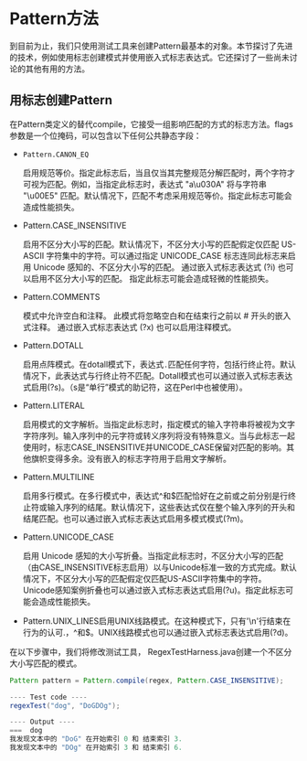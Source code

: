 # Pattern方法

到目前为止，我们只使用测试工具来创建Pattern最基本的对象。本节探讨了先进的技术，例如使用标志创建模式并使用嵌入式标志表达式。它还探讨了一些尚未讨论的其他有用的方法。

## 用标志创建Pattern

在Pattern类定义的替代compile，它接受一组影响匹配的方式的标志方法。flags参数是一个位掩码，可以包含以下任何公共静态字段：

* `Pattern.CANON_EQ` 
    
    启用规范等价。指定此标志后，当且仅当其完整规范分解匹配时，两个字符才可视为匹配。例如，当指定此标志时，表达式 "a\u030A" 将与字符串 "\u00E5" 匹配。默认情况下，匹配不考虑采用规范等价。指定此标志可能会造成性能损失。
    
* Pattern.CASE_INSENSITIVE

    启用不区分大小写的匹配。默认情况下，不区分大小写的匹配假定仅匹配 US-ASCII 字符集中的字符。可以通过指定 UNICODE_CASE 标志连同此标志来启用 Unicode 感知的、不区分大小写的匹配。 通过嵌入式标志表达式  (?i) 也可以启用不区分大小写的匹配。 指定此标志可能会造成轻微的性能损失。
    
* Pattern.COMMENTS

    模式中允许空白和注释。 此模式将忽略空白和在结束行之前以 # 开头的嵌入式注释。 通过嵌入式标志表达式  (?x) 也可以启用注释模式。 


* Pattern.DOTALL

    启用点阵模式。在dotall模式下，表达式`.`匹配任何字符，包括行终止符。默认情况下，此表达式与行终止符不匹配。Dotall模式也可以通过嵌入式标志表达式启用(?s)。（s是“单行”模式的助记符，这在Perl中也被使用）。
    
* Pattern.LITERAL

    启用模式的文字解析。当指定此标志时，指定模式的输入字符串将被视为文字字符序列。输入序列中的元字符或转义序列将没有特殊意义。当与此标志一起使用时，标志CASE_INSENSITIVE并UNICODE_CASE保留对匹配的影响。其他旗帜变得多余。没有嵌入的标志字符用于启用文字解析。
    
* Pattern.MULTILINE

    启用多行模式。在多行模式中，表达式^和$匹配恰好在之前或之前分别是行终止符或输入序列的结尾。默认情况下，这些表达式仅在整个输入序列的开头和结尾匹配。也可以通过嵌入式标志表达式启用多模式模式(?m)。
    
* Pattern.UNICODE_CASE

    启用 Unicode 感知的大小写折叠。当指定此标志时，不区分大小写的匹配（由CASE_INSENSITIVE标志启用）以与Unicode标准一致的方式完成。默认情况下，不区分大小写的匹配假定仅匹配US-ASCII字符集中的字符。Unicode感知案例折叠也可以通过嵌入式标志表达式启用(?u)。指定此标志可能会造成性能损失。
    
* Pattern.UNIX_LINES启用UNIX线路模式。在这种模式下，只有'\n'行结束在行为的认可.，^和$。UNIX线路模式也可以通过嵌入式标志表达式启用(?d)。

在以下步骤中，我们将修改测试工具， RegexTestHarness.java创建一个不区分大小写匹配的模式。

```java
Pattern pattern = Pattern.compile(regex, Pattern.CASE_INSENSITIVE);

---- Test code ----
regexTest("dog", "DoGDOg");

---- Output ----
===  dog
我发现文本中的 "DoG" 在开始索引 0 和 结束索引 3.
我发现文本中的 "DOg" 在开始索引 3 和 结束索引 6.

```
